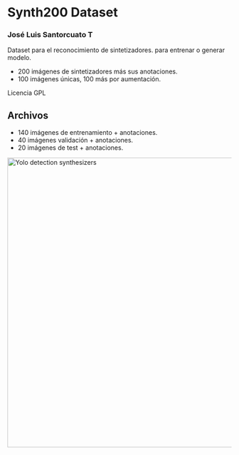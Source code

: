 # Synth200 Dataset
### José Luis Santorcuato T


Dataset para el reconocimiento de sintetizadores. para entrenar o generar modelo.
- 200 imágenes de sintetizadores más sus anotaciones.
- 100 imágenes únicas, 100 más por aumentación.

Licencia GPL




## Archivos


- 140 imágenes de entrenamiento + anotaciones.
- 40 imágenes validación + anotaciones.
- 20 imágenes de test + anotaciones.

<a href="https://drive.google.com/uc?export=view&id=1qt1mc4N5VDRQsfPptsnpfKGRtgJyaZTG"><img src="https://drive.google.com/uc?export=view&id=1qt1mc4N5VDRQsfPptsnpfKGRtgJyaZTG" style="width: 650px; max-width: 100%; height: auto" title="Yolo detection synthesizers" />






